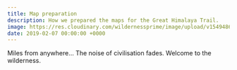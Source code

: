 ```yaml
---
title: Map preparation
description: How we prepared the maps for the Great Himalaya Trail.
image: https://res.cloudinary.com/wildernessprime/image/upload/v1549486862/media/nepal.jpg
date: 2019-02-07 00:00:00 +0000
---
```

Miles from anywhere... The noise of civilisation fades. Welcome to the wilderness. 